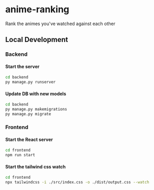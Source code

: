 # anime-ranking

Rank the animes you've watched against each other

## Local Development

### Backend

#### Start the server

```bash
cd backend
py manage.py runserver
```

#### Update DB with new models

```bash
cd backend
py manage.py makemigrations
py manage.py migrate
```

### Frontend

#### Start the React server

```bash
cd frontend
npm run start
```

#### Start the tailwind css watch

```bash
cd frontend
npx tailwindcss -i ./src/index.css -o ./dist/output.css --watch
```
